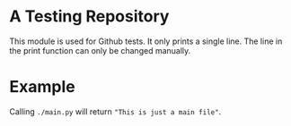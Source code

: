 A Testing Repository
====================

This module is used for Github tests.
It only prints a single line.
The line in the print function can only be changed manually.

# Example

Calling `./main.py` will return `"This is just a main file"`.
